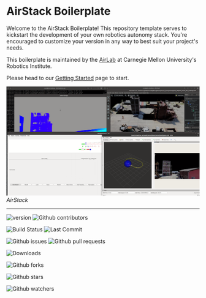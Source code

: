 # AirStack Boilerplate

Welcome to the AirStack Boilerplate! This repository template serves to kickstart the development of your own robotics autonomy stack. You're encouraged to customize your version in any way to best suit your project's needs.

This boilerplate is maintained by the [AirLab](https://theairlab.org) at Carnegie Mellon University's Robotics Institute.

Please head to our [Getting Started](getting_started.md) page to start.




![Overview](overview.png)
*AirStack*


<hr/>
<!-- AirStack Badges/Shields -->

![version](https://img.shields.io/github/v/release/castacks/AirStack)
![Github contributors](https://img.shields.io/github/contributors/castacks/AirStack)

![Build Status](https://github.com/castacks/AirStack/actions/workflows/ci.yaml/badge.svg)
![Last Commit](https://img.shields.io/github/last-commit/castacks/AirStack)

![Github issues](https://img.shields.io/github/issues/castacks/AirStack)
![Github pull requests](https://img.shields.io/github/issues-pr/castacks/AirStack)

![Downloads](https://img.shields.io/github/downloads/castacks/AirStack/total)

![Github forks](https://img.shields.io/github/forks/castacks/AirStack?style=social)

![Github stars](https://img.shields.io/github/stars/castacks/AirStack)

![Github watchers](https://img.shields.io/github/watchers/castacks/AirStack?style=social)



<!-- 
![Github language](https://img.shields.io/github/languages/top/castacks/AirStack/total) -->

<!-- ![License](https://img.shields.io/github/license/castacks/AirStack) -->